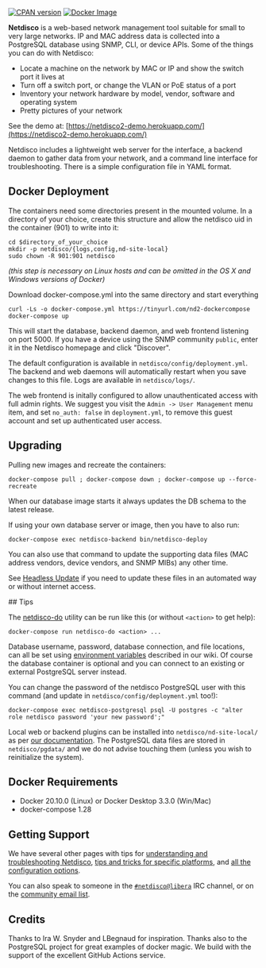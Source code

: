 [![CPAN version](https://badge.fury.io/pl/App-Netdisco.svg)](https://metacpan.org/pod/App::Netdisco)
[![Docker Image](https://img.shields.io/badge/docker%20images-ready-blue.svg)](https://store.docker.com/community/images/netdisco/netdisco)

**Netdisco** is a web-based network management tool suitable for small to very large networks. IP and MAC address data is collected into a PostgreSQL database using SNMP, CLI, or device APIs. Some of the things you can do with Netdisco:

* Locate a machine on the network by MAC or IP and show the switch port it lives at
* Turn off a switch port, or change the VLAN or PoE status of a port
* Inventory your network hardware by model, vendor, software and operating system
* Pretty pictures of your network

See the demo at: [https://netdisco2-demo.herokuapp.com/](https://netdisco2-demo.herokuapp.com/)

Netdisco includes a lightweight web server for the interface, a backend daemon to gather data from your network, and a command line interface for troubleshooting. There is a simple configuration file in YAML format. 

##  Docker Deployment

The containers need some directories present in the mounted volume. In a directory of your choice, create this structure and allow the netdisco uid in the container (901) to write into it:

    cd $directory_of_your_choice
    mkdir -p netdisco/{logs,config,nd-site-local} 
    sudo chown -R 901:901 netdisco

*(this step is necessary on Linux hosts and can be omitted in the OS X and Windows versions of Docker)*

Download docker-compose.yml into the same directory and start everything 

    curl -Ls -o docker-compose.yml https://tinyurl.com/nd2-dockercompose
    docker-compose up

This will start the database, backend daemon, and web frontend listening on port 5000. If you have a device using the SNMP community `public`, enter it in the Netdisco homepage and click "Discover".

The default configuration is available in `netdisco/config/deployment.yml`. The backend and web daemons will automatically restart when you save changes to this file. Logs are available in `netdisco/logs/`.

The web frontend is initally configured to allow unauthenticated access with full admin rights. We suggest you visit the `Admin -> User Management` menu item, and set `no_auth: false` in `deployment.yml`, to remove this guest account and set up authenticated user access.

## Upgrading

Pulling new images and recreate the containers:

    docker-compose pull ; docker-compose down ; docker-compose up --force-recreate

When our database image starts it always updates the DB schema to the latest release.

If using your own database server or image, then you have to also run:

    docker-compose exec netdisco-backend bin/netdisco-deploy

You can also use that command to update the supporting data files (MAC address vendors, device vendors, and SNMP MIBs) any other time.

See [Headless Update](https://github.com/netdisco/netdisco/wiki/Headless-Update) if you need to update these files in an automated way or without internet access.

## Tips

The [netdisco-do](https://metacpan.org/dist/App-Netdisco/view/bin/netdisco-do) utility can be run like this (or without `<action>` to get help):

    docker-compose run netdisco-do <action> ...

Database username, password, database connection, and file locations, can all be set using [environment variables](https://github.com/netdisco/netdisco/wiki/Environment-Variables) described in our wiki. Of course the database container is optional and you can connect to an existing or external PostgreSQL server instead.

You can change the password of the netdisco PostgreSQL user with this command (and update in `netdisco/config/deployment.yml` too!):

    docker-compose exec netdisco-postgresql psql -U postgres -c "alter role netdisco password 'your new password';"

Local web or backend plugins can be installed into `netdisco/nd-site-local/` as per [our documentation](https://github.com/netdisco/netdisco/wiki). The PostgreSQL data files are stored in `netdisco/pgdata/` and we do not advise touching them (unless you wish to reinitialize the system).

##  Docker Requirements

 * Docker 20.10.0 (Linux) or Docker Desktop 3.3.0 (Win/Mac) 
 * docker-compose 1.28

## Getting Support

We have several other pages with tips for [understanding and troubleshooting Netdisco](https://github.com/netdisco/netdisco/wiki/Troubleshooting), [tips and tricks for specific platforms](https://github.com/netdisco/netdisco/wiki/Vendor-Tips), and [all the configuration options](https://github.com/netdisco/netdisco/wiki/Configuration).

You can also speak to someone in the [`#netdisco@libera`](https://kiwiirc.com/nextclient/irc.libera.chat/netdisco) IRC channel, or on the [community email list](https://lists.sourceforge.net/lists/listinfo/netdisco-users).

## Credits

Thanks to Ira W. Snyder and LBegnaud for inspiration. Thanks also to the PostgreSQL project for great examples of docker magic. We build with the support of the excellent GitHub Actions service. 
